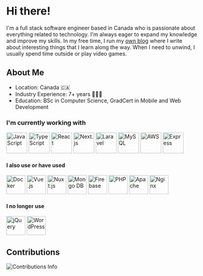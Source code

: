 # Hi there!

I'm a full stack software engineer based in Canada who is passionate about everything related to technology. I'm always eager to expand my knowledge and improve my skills. In my free time, I run my [own blog](https://blog.savetchuk.com/) where I write about interesting things that I learn along the way. When I need to unwind, I usually spend time outside or play video games.

## About Me
- Location: Canada 🇨🇦
- Industry Experience: 7+ years 🧑🏻‍💻
- Education: BSc in Computer Science, GradCert in Mobile and Web Development

### I'm currently working with
<p align="left">  
  <img src="https://cdn.jsdelivr.net/gh/devicons/devicon/icons/javascript/javascript-original.svg" alt="JavaScript" width="55" />
  <img src="https://cdn.jsdelivr.net/gh/devicons/devicon/icons/typescript/typescript-original.svg" alt="TypeScript" width="55" />
  <img src="https://cdn.jsdelivr.net/gh/devicons/devicon/icons/react/react-original-wordmark.svg" alt="React" width="55" />
  <img src="https://cdn.jsdelivr.net/gh/devicons/devicon/icons/nextjs/nextjs-original-wordmark.svg" alt="Next.js" width="55" />
  <img src="https://user-images.githubusercontent.com/14139435/222941584-f9697fbb-67f9-4a76-a741-529f366636b0.svg" alt="Laravel" width="55" />
  <img src="https://cdn.jsdelivr.net/gh/devicons/devicon/icons/mysql/mysql-original-wordmark.svg" alt="MySQL" width="55" />
  <img src="https://cdn.jsdelivr.net/gh/devicons/devicon/icons/amazonwebservices/amazonwebservices-original-wordmark.svg" alt="AWS" width="55" />
  <img src="https://cdn.jsdelivr.net/gh/devicons/devicon/icons/express/express-original-wordmark.svg" alt="Express" width="55" />
</p>

#### I also use or have used
<p align="left">
<img src="https://cdn.jsdelivr.net/gh/devicons/devicon/icons/docker/docker-original-wordmark.svg" alt="Docker" width="50" />
<img src="https://cdn.jsdelivr.net/gh/devicons/devicon/icons/vuejs/vuejs-original-wordmark.svg" alt="Vue.js" width="50" />
<img src="https://user-images.githubusercontent.com/14139435/222940179-6e73b7fb-d1c1-47d3-9e16-2ff6d7b4aef2.svg" alt="Nuxt.js" width="50" />
<img src="https://cdn.jsdelivr.net/gh/devicons/devicon/icons/mongodb/mongodb-original-wordmark.svg" alt="Mongo DB" width="50" />
<img src="https://cdn.jsdelivr.net/gh/devicons/devicon/icons/firebase/firebase-plain-wordmark.svg" alt="Firebase" width="50" />
<img src="https://cdn.jsdelivr.net/gh/devicons/devicon/icons/php/php-plain.svg" alt="PHP" width="50" />
<img src="https://cdn.jsdelivr.net/gh/devicons/devicon/icons/apache/apache-original-wordmark.svg" alt="Apache" width="50" />
<img src="https://cdn.jsdelivr.net/gh/devicons/devicon/icons/nginx/nginx-original.svg" alt="Nginx" width="50" />
</p>


#### I no longer use
<p align="left">
<img src="https://cdn.jsdelivr.net/gh/devicons/devicon/icons/jquery/jquery-plain-wordmark.svg" alt="jQuery" width="50" />
<img src="https://cdn.jsdelivr.net/gh/devicons/devicon/icons/wordpress/wordpress-original.svg" alt="WordPress" width="50" />
</p>

<!--
**AndrewSavetchuk/AndrewSavetchuk** is a ✨ _special_ ✨ repository because its `README.md` (this file) appears on your GitHub profile.

Here are some ideas to get you started:

- 🔭 I’m currently working on ...
- 🌱 I’m currently learning ...
- 👯 I’m looking to collaborate on ...
- 🤔 I’m looking for help with ...
- 💬 Ask me about ...
- 📫 How to reach me: ...
- 😄 Pronouns: ...
- ⚡ Fun fact: ...

## 💡 About Me
-->

## Contributions
<img src="https://github-readme-streak-stats.herokuapp.com/?user=AndrewSavetchuk" alt="Contributions Info" />


